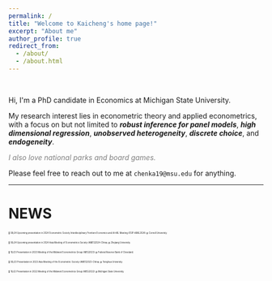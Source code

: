 ```yaml
---
permalink: /
title: "Welcome to Kaicheng's home page!"
excerpt: "About me"
author_profile: true
redirect_from: 
  - /about/
  - /about.html
---
```


<br />

Hi, I'm a PhD candidate in Economics at Michigan State University. 

My research interest lies in econometric theory and applied econometrics, with a focus on but not limited to ***robust inference for panel models***, ***high dimensional regression***, ***unobserved heterogeneity***, ***discrete choice***, and ***endogeneity***. 

*<span style="color:grey">I also love national parks and board games.</span>*

Please feel free to reach out to me at `chenka19@msu.edu` for anything.


---

# NEWS
<span style="font-size:0.3em;"> 💬 08/24 Upcoming presentation in 2024 Econometric Society Interdisciplinary Frontiers Economics and AI+ML Meeting (ESIF-AIML2024) @ Cornell Univeristy.</span> 

<span style="font-size:0.3em;"> 💬 06/24 Upcoming presentation in 2024 Asia Meeting of Econometrics Society (AMES2024-China) @ Zhejiang University.</span> 


<span style="font-size:0.3em;"> 💬 10/23 Presentation in 2023 Meeting of the Midwest Econometrics Group (MEG2023) @ Federal Reserve Bank of Cleveland.</span> 


<span style="font-size:0.3em;"> 💬 06/23 Presentation in 2023 Asia Meeting of the Econometric Society (AMES2023-China) @ Tsinghua University.</span> 


<span style="font-size:0.3em;"> 💬 10/22 Presentation in 2022 Meeting of the Midwest Econometrics Group (MEG2022) @ Michigan State University.</span> 


